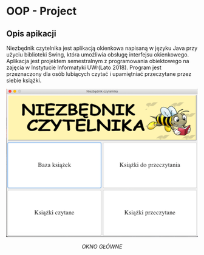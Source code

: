 # OOP - Project

## Opis apikacji
Niezbędnik czytelnika jest aplikacją okienkowa napisaną w języku Java przy użyciu biblioteki
Swing, która umożliwia obsługę interfejsu okienkowego. Aplikacja jest projektem semestralnym
z programowania obiektowego na zajęcia w Instytucie Informatyki UWr(Lato 2018). Program jest przeznaczony
dla osób lubiących czytać i upamiętniać przeczytane przez siebie książki.


<div align="center">

![Okno główne](Dokumentacja/OknoGlowne.png)

*OKNO GŁÓWNE*
